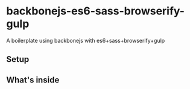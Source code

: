 # backbonejs-es6-sass-browserify-gulp

A boilerplate using backbonejs with es6+sass+browserify+gulp

## Setup 

## What's inside


